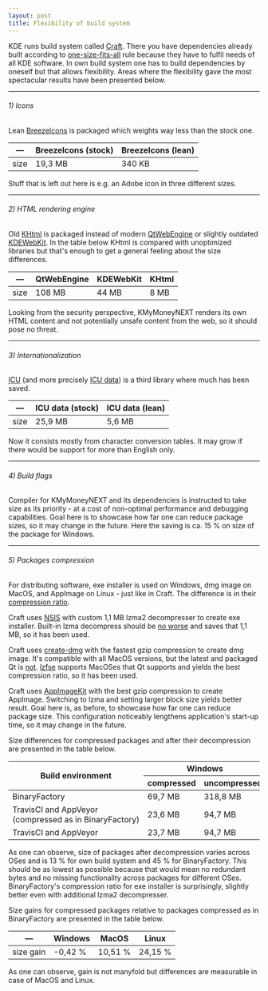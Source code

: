 ```yaml
---
layout: post
title: Flexibility of build system
---
```


KDE runs build system called [Craft](https://community.kde.org/Craft). There you have dependencies already built according to [one-size-fits-all](https://en.wikipedia.org/wiki/One_size_fits_all) rule because they have to fulfil needs of all KDE software. In own build system one has to build dependencies by oneself but that allows flexibility. Areas where the flexibility gave the most spectacular results have been presented below.

----

###### 1) Icons

Lean [BreezeIcons](https://api.kde.org/frameworks/breeze-icons/html/index.html) is packaged which weights way less than the stock one.

<table width="40%">
  <thead>
    <tr class="header">
      <th>—</th>
      <th>BreezeIcons (stock)</th>
      <th>BreezeIcons (lean)</th>
    </tr>
  </thead>
  <tbody>
    <tr>
      <td>size</td>
      <td>19,3 MB</td>
      <td>340 KB</td>
    </tr>
  </tbody>
</table>

Stuff that is left out here is e.g. an Adobe icon in three different sizes.

----

###### 2) HTML rendering engine

Old [KHtml](https://api.kde.org/frameworks/khtml/html/index.html) is packaged instead of modern [QtWebEngine](https://doc.qt.io/qt-5/qtwebengine-index.html) or slightly outdated [KDEWebKit](https://api.kde.org/frameworks/kdewebkit/html/index.html). In the table below KHtml is compared with unoptimized libraries but that's enough to get a general feeling about the size differences.

<table width="40%">
  <thead>
    <tr class="header">
      <th>—</th>
      <th>QtWebEngine</th>
      <th>KDEWebKit</th>
      <th>KHtml</th>
    </tr>
  </thead>
  <tbody>
    <tr>
      <td>size</td>
      <td>108 MB</td>
      <td>44 MB</td>
      <td>8 MB</td>
    </tr>
  </tbody>
</table>

Looking from the security perspective, KMyMoneyNEXT renders its own HTML content and not potentially unsafe content from the web, so it should pose no threat.

----

###### 3) Internationalization

[ICU](http://site.icu-project.org/home) (and more precisely [ICU data](https://github.com/unicode-org/icu/blob/master/docs/userguide/icu_data/buildtool.md)) is a third library where much has been saved.

<table width="40%">
  <thead>
    <tr class="header">
      <th>—</th>
      <th>ICU data (stock)</th>
      <th>ICU data (lean)</th>
    </tr>
  </thead>
  <tbody>
    <tr>
      <td>size</td>
      <td>25,9 MB</td>
      <td>5,6 MB</td>
    </tr>
  </tbody>
</table>

Now it consists mostly from character conversion tables. It may grow if there would be support for more than English only.

----

###### 4) Build flags

Compiler for KMyMoneyNEXT and its dependencies is instructed to take size as its priority - at a cost of non-optimal performance and debugging capabilities. Goal here is to showcase how far one can reduce package sizes, so it may change in the future. Here the saving is ca. 15 % on size of the package for Windows.

----

###### 5) Packages compression

For distributing software, exe installer is used on Windows, dmg image on MacOS, and AppImage on Linux - just like in Craft. The difference is in their [compression ratio](https://en.wikipedia.org/wiki/Data_compression_ratio).

Craft uses [NSIS](https://sourceforge.net/projects/nsis/) with custom 1,1 MB lzma2 decompresser to create exe installer. Built-in lzma decompress should be [no worse](https://en.wikipedia.org/wiki/Lempel%E2%80%93Ziv%E2%80%93Markov_chain_algorithm) and saves that 1,1 MB, so it has been used.

Craft uses [create-dmg](https://github.com/andreyvit/create-dmg) with the fastest gzip compression to create dmg image. It's compatible with all MacOS versions, but the latest and packaged Qt is [not](https://doc.qt.io/qt-5/macos.html). [lzfse](https://en.wikipedia.org/wiki/LZFSE) supports MacOSes that Qt supports and yields the best compression ratio, so it has been used.

Craft uses [AppImageKit](https://github.com/AppImage/AppImageKit) with the best gzip compression to create AppImage. Switching to lzma and setting larger block size yields better result. Goal here is, as before, to showcase how far one can reduce package size. This configuration noticeably lengthens application's start-up time, so it may change in the future.

Size differences for compressed packages and after their decompression are presented in the table below.

<table width="40%">
  <thead>
    <tr class="header">
      <th rowspan="2" style="vertical-align:middle">Build environment</th>
      <th colspan="2">Windows</th>
      <th colspan="2">MacOS</th>
      <th colspan="2">Linux</th>
    </tr>
    <tr class="header">
      <th>compressed</th>
      <th>uncompressed</th>
      <th>compressed</th>
      <th>uncompressed</th>
      <th>compressed</th>
      <th>uncompressed</th>
    </tr>
  </thead>
  <tbody>
    <tr>
      <td>BinaryFactory</td>
      <td>69,7 MB</td>
      <td>318,8 MB</td>
      <td>130,0 MB</td>
      <td>423,8 MB</td>
      <td>183,9 MB</td>
      <td>507,4 MB</td>
    </tr>
    <tr>
      <td>TravisCI&nbsp;and&nbsp;AppVeyor (compressed&nbsp;as&nbsp;in&nbsp;BinaryFactory)</td>
      <td>23,6 MB</td>
      <td>94,7 MB</td>
      <td>39,0 MB</td>
      <td>99,3 MB</td>
      <td>38,1 MB</td>
      <td>107,7 MB</td>
    </tr>
    <tr>
      <td>TravisCI and AppVeyor</td>
      <td>23,7 MB</td>
      <td>94,7 MB</td>
      <td>34,9 MB</td>
      <td>99,3 MB</td>
      <td>28,9 MB</td>
      <td>107,7 MB</td>
    </tr>
  </tbody>
</table>

As one can observe, size of packages after decompression varies across OSes and is 13 % for own build system and 45 % for BinaryFactory. This should be as lowest as possible because that would mean no redundant bytes and no missing functionality across packages for different OSes.
BinaryFactory's compression ratio for exe installer is surprisingly, slightly better even with additional lzma2 decompresser.

Size gains for compressed packages relative to packages compressed as in BinaryFactory are presented in the table below.

<table width="40%">
  <thead>
    <tr class="header">
      <th>—</th>
      <th>Windows</th>
      <th>MacOS</th>
      <th>Linux</th>
    </tr>
  </thead>
  <tbody>
    <tr>
      <td>size gain</td>
      <td>-0,42 %</td>
      <td>10,51 %</td>
      <td>24,15 %</td>
    </tr>
  </tbody>
</table>

As one can observe, gain is not manyfold but differences are measurable in case of MacOS and Linux.